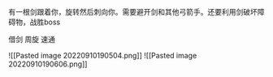 有一根剑跟着你，旋转然后刺向你。需要避开剑和其他弓箭手。还要利用剑破坏障碍物，战胜boss

借剑 周旋 速通



![[Pasted image 20220910190504.png]]
![[Pasted image 20220910190606.png]]